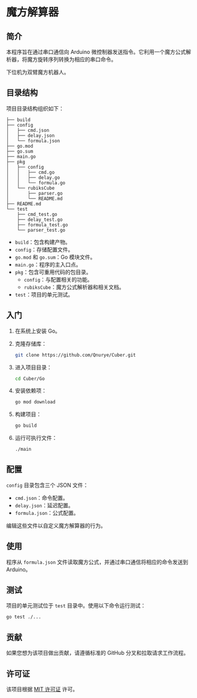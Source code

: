 # 魔方解算器

## 简介

本程序旨在通过串口通信向 Arduino 微控制器发送指令。它利用一个魔方公式解析器，将魔方旋转序列转换为相应的串口命令。

下位机为双臂魔方机器人。

## 目录结构

项目目录结构组织如下：

```plaintext
├── build
├── config
│   ├── cmd.json
│   ├── delay.json
│   └── formula.json
├── go.mod
├── go.sum
├── main.go
├── pkg
│   ├── config
│   │   ├── cmd.go
│   │   ├── delay.go
│   │   └── formula.go
│   └── rubiksCube
│       ├── parser.go
│       └── README.md
├── README.md
└── test
    ├── cmd_test.go
    ├── delay_test.go
    ├── formula_test.go
    └── parser_test.go
```

- `build`：包含构建产物。
- `config`：存储配置文件。
- `go.mod` 和 `go.sum`：Go 模块文件。
- `main.go`：程序的主入口点。
- `pkg`：包含可重用代码的包目录。
  - `config`：与配置相关的功能。
  - `rubiksCube`：魔方公式解析器和相关文档。
- `test`：项目的单元测试。

## 入门

1. 在系统上安装 Go。
2. 克隆存储库：

   ```bash
   git clone https://github.com/Qnurye/Cuber.git
   ```

3. 进入项目目录：

   ```bash
   cd Cuber/Go
   ```

4. 安装依赖项：

   ```bash
   go mod download
   ```

5. 构建项目：

   ```bash
   go build
   ```

6. 运行可执行文件：

   ```bash
   ./main
   ```

## 配置

`config` 目录包含三个 JSON 文件：

- `cmd.json`：命令配置。
- `delay.json`：延迟配置。
- `formula.json`：公式配置。

编辑这些文件以自定义魔方解算器的行为。

## 使用

程序从 `formula.json` 文件读取魔方公式，并通过串口通信将相应的命令发送到 Arduino。

## 测试

项目的单元测试位于 `test` 目录中。使用以下命令运行测试：

```bash
go test ./...
```

## 贡献

如果您想为该项目做出贡献，请遵循标准的 GitHub 分叉和拉取请求工作流程。

## 许可证

该项目根据 [MIT 许可证](LICENSE) 许可。

